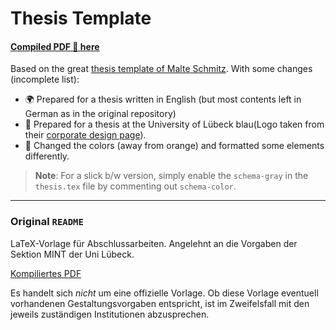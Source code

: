 # Thesis Template

#### [Compiled PDF 📃 here](thesis.pdf) 

Based on the great [thesis template of Malte Schmitz](https://www.mlte.de/latex/thesis/). With some changes (incomplete list):

* 🌍 Prepared for a thesis written in English  (but most contents left in German as in the original repository)
* 🏡 Prepared for a thesis at the University of Lübeck blau(Logo taken from their [corporate design page](https://www.uni-luebeck.de/universitaet/im-ueberblick/corporate-design.html)).
* 📘 Changed the colors (away from orange) and formatted some elements differently.

> **Note**: For a slick b/w version, simply enable the `schema-gray` in the `thesis.tex` file by commenting out `schema-color`. 

---

### Original `README`

LaTeX-Vorlage für Abschlussarbeiten. Angelehnt an die Vorgaben der Sektion MINT der Uni Lübeck.

[Kompiliertes PDF][1]

Es handelt sich _nicht_ um eine offizielle Vorlage. Ob diese Vorlage eventuell vorhandenen Gestaltungsvorgaben entspricht, ist im Zweifelsfall mit den jeweils zuständigen Institutionen abzusprechen.

[1]: https://www.mlte.de/downloads/thesis.pdf

